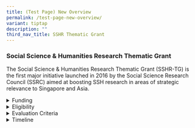 ```yaml
---
title: (Test Page) New Overview
permalink: /test-page-new-overview/
variant: tiptap
description: ""
third_nav_title: SSHR Thematic Grant
---
```

<h3><strong>Social Science &amp; Humanities Research Thematic Grant</strong></h3>
<p>The Social Science &amp; Humanities Research Thematic Grant (SSHR-TG)
is the first major initiative launched in 2016 by the Social Science Research
Council (SSRC) aimed at boosting SSH research in areas of strategic relevance
to Singapore and Asia.</p>
<div data-type="detailGroup" class="isomer-accordion isomer-accordion-white">
<details class="isomer-details">
<summary>Funding</summary>
<div data-type="detailsContent" class="isomer-details-content">
<p>There are three tiers of funding available:</p>
<table style="minWidth: 75px">
<colgroup>
<col>
<col>
<col>
</colgroup>
<tbody>
<tr>
<th rowspan="1" colspan="1">
<p>Funding Type</p>
</th>
<th rowspan="1" colspan="1">
<p>Quantum / Duration</p>
</th>
<th rowspan="1" colspan="1">
<p>Description</p>
</th>
</tr>
<tr>
<td rowspan="1" colspan="1">
<p>A</p>
</td>
<td rowspan="1" colspan="1">
<p>S$100,000 to S$1 million / 3 – 5 years</p>
</td>
<td rowspan="1" colspan="1">
<p>For smaller-scale investigator-led research in areas of strategic relevance</p>
</td>
</tr>
<tr>
<td rowspan="1" colspan="1">
<p>B</p>
</td>
<td rowspan="1" colspan="1">
<p>S$1 million to S$5 million / 3 – 5 years</p>
</td>
<td rowspan="1" colspan="1">
<p>-</p>
</td>
</tr>
<tr>
<td rowspan="1" colspan="1">
<p>C</p>
</td>
<td rowspan="1" colspan="1">
<p>S$5 million to S$10 million / 3 – 5 years</p>
</td>
<td rowspan="1" colspan="1">
<p>For large-scale research where research performers are encouraged to collaborate
to pursue more ambitious inter-disciplinary research on issues of cross-cutting
interests</p>
</td>
</tr>
</tbody>
</table>
</div>
</details>
<details class="isomer-details">
<summary>Eligibility</summary>
<div data-type="detailsContent" class="isomer-details-content">
<p>Principal Investigators (PI) and co-PIs must hold a primary full-time
appointment (defined as a minimum commitment of nine months per year) in
the eligible Host Institution, at time of application.</p>
<p></p>
<p><strong>Eligible Host institutions are:</strong>
</p>
<ol data-tight="true" class="tight">
<li>
<p>National University of Singapore (NUS)</p>
</li>
<li>
<p>Nanyang Technological University (NTU)</p>
</li>
<li>
<p>Singapore Institute of Technology (SIT)</p>
</li>
<li>
<p>Singapore Management University (SMU)</p>
</li>
<li>
<p>Singapore University of Social Sciences (SUSS)</p>
</li>
<li>
<p>Singapore University of Technology and Design (SUTD)</p>
</li>
<li>
<p>ISEAS-Yusof Ishak Institute (ISEAS)</p>
</li>
<li>
<p>Agency for Science, Technology and Research (A*STAR)</p>
</li>
<li>
<p>Singapore-Eidgenössische Technische Hochschule Centre</p>
</li>
</ol>
<p></p>
<p>Prospective applicants may contact the Office of Research (or equivalent)
in their respective Host Institutions for more information on the application
process.</p>
<p></p>
<p>The SSHR-TG allows for joint submissions from eligible Host Institutions,
subject to the eligibility of the applicants. Host Institutions that are
eligible to apply for and receive the SSHR-TG may work in partnership or
collaboration with any other organisations locally or overseas, subject
to the conditions of the SSHR-TG.</p>
<p></p>
<p>Unless expressly allowed by MOE, the funds or any part thereof shall not
be channelled to fund research and development activities overseas. Expenditure
on overseas fieldwork must be specifically provided for in the research
proposal and approved as part of the grant.</p>
</div>
</details>
<details class="isomer-details">
<summary>Evaluation Criteria</summary>
<div data-type="detailsContent" class="isomer-details-content">
<p>Submitted proposals will be evaluated based on the following criteria:</p>
<ol data-tight="true" class="tight">
<li>
<p><strong>Relevance</strong>: Relevance to the grant call’s thematic focus</p>
</li>
<li>
<p><strong>Potential Impact</strong>: Potential benefits of the research
to Singapore</p>
</li>
<li>
<p><strong>Synergy</strong>: Synergies with existing research capabilities
in the broader research landscape in Singapore</p>
</li>
<li>
<p><strong>Capability-building</strong>: Potential to boost and catalyse
the development of local social science and humanities research capabilities
in Singapore</p>
</li>
<li>
<p><strong>Technical Merit</strong>: Scientific and intellectual rigour,
potential to create new and important knowledge, appropriateness of the
research design and methods, and the effective use of innovative and inter-disciplinary
approaches</p>
</li>
<li>
<p><strong>Quality of Research Team</strong>: Capabilities and track record
of the proposed research team</p>
</li>
<li>
<p><strong>Execution</strong>: Coherence in the proposed execution plans,
feasibility of carrying out the research within the given timeframe, and
the cost-effectiveness and value-for-money of the research</p>
</li>
</ol>
</div>
</details>
<details class="isomer-details">
<summary>Timeline</summary>
<div data-type="detailsContent" class="isomer-details-content">
<p>The 2024 SSHR-TG Call was launched on 13 May 2024. All applications must
be submitted through the respective Offices of Research (or equivalent)
by <strong>2 Aug 2024</strong> at 5pm.</p>
<p></p>
<p>The results of the 2023 SSRTG Call can be found <a href="https://www.ssrc.edu.sg/grant-recipients/2023/ssrtg2023/" rel="noopener noreferrer nofollow" target="_blank"><u>here</u></a>.</p>
</div>
</details>
</div>
<p></p>
